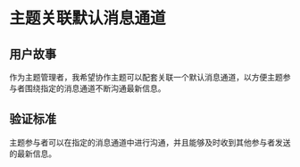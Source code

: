 # 主题关联默认消息通道

## 用户故事

作为主题管理者，我希望协作主题可以配套关联一个默认消息通道，以方便主题参与者围绕指定的消息通道不断沟通最新信息。

## 验证标准

主题参与者可以在指定的消息通道中进行沟通，并且能够及时收到其他参与者发送的最新信息。
